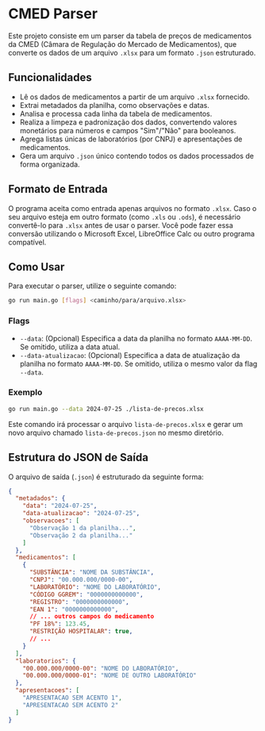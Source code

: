 # CMED Parser

Este projeto consiste em um parser da tabela de preços de medicamentos da CMED (Câmara de Regulação do Mercado de Medicamentos), que converte os dados de um arquivo `.xlsx` para um formato `.json` estruturado.

## Funcionalidades

- Lê os dados de medicamentos a partir de um arquivo `.xlsx` fornecido.
- Extrai metadados da planilha, como observações e datas.
- Analisa e processa cada linha da tabela de medicamentos.
- Realiza a limpeza e padronização dos dados, convertendo valores monetários para números e campos "Sim"/"Não" para booleanos.
- Agrega listas únicas de laboratórios (por CNPJ) e apresentações de medicamentos.
- Gera um arquivo `.json` único contendo todos os dados processados de forma organizada.

## Formato de Entrada

O programa aceita como entrada apenas arquivos no formato `.xlsx`. Caso o seu arquivo esteja em outro formato (como `.xls` ou `.ods`), é necessário convertê-lo para `.xlsx` antes de usar o parser. Você pode fazer essa conversão utilizando o Microsoft Excel, LibreOffice Calc ou outro programa compatível.

## Como Usar

Para executar o parser, utilize o seguinte comando:

```bash
go run main.go [flags] <caminho/para/arquivo.xlsx>
```

### Flags

- `--data`: (Opcional) Especifica a data da planilha no formato `AAAA-MM-DD`. Se omitido, utiliza a data atual.
- `--data-atualizacao`: (Opcional) Especifica a data de atualização da planilha no formato `AAAA-MM-DD`. Se omitido, utiliza o mesmo valor da flag `--data`.

### Exemplo

```bash
go run main.go --data 2024-07-25 ./lista-de-precos.xlsx
```

Este comando irá processar o arquivo `lista-de-precos.xlsx` e gerar um novo arquivo chamado `lista-de-precos.json` no mesmo diretório.

## Estrutura do JSON de Saída

O arquivo de saída (`.json`) é estruturado da seguinte forma:

```json
{
  "metadados": {
    "data": "2024-07-25",
    "data-atualizacao": "2024-07-25",
    "observacoes": [
      "Observação 1 da planilha...",
      "Observação 2 da planilha..."
    ]
  },
  "medicamentos": [
    {
      "SUBSTÂNCIA": "NOME DA SUBSTÂNCIA",
      "CNPJ": "00.000.000/0000-00",
      "LABORATÓRIO": "NOME DO LABORATÓRIO",
      "CÓDIGO GGREM": "0000000000000",
      "REGISTRO": "0000000000000",
      "EAN 1": "0000000000000",
      // ... outros campos do medicamento
      "PF 18%": 123.45,
      "RESTRIÇÃO HOSPITALAR": true,
      // ...
    }
  ],
  "laboratorios": {
    "00.000.000/0000-00": "NOME DO LABORATÓRIO",
    "00.000.000/0000-01": "NOME DE OUTRO LABORATÓRIO"
  },
  "apresentacoes": [
    "APRESENTACAO SEM ACENTO 1",
    "APRESENTACAO SEM ACENTO 2"
  ]
}
```
